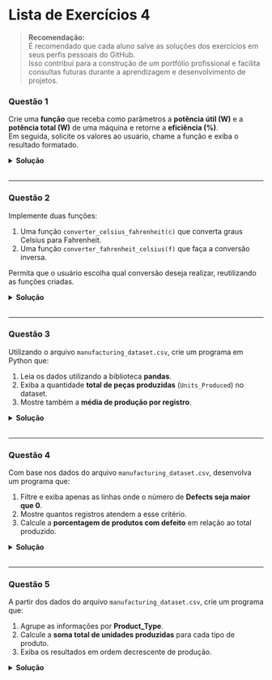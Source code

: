 # Lista de Exercícios 4

> **Recomendação:**  
É recomendado que cada aluno salve as soluções dos exercícios em seus perfis pessoais do GitHub.  
Isso contribui para a construção de um portfólio profissional e facilita consultas futuras
durante a aprendizagem e desenvolvimento de projetos.

### Questão 1
Crie uma **função** que receba como parâmetros a **potência útil (W)** e a **potência total (W)** de uma máquina e retorne a **eficiência (%)**.  
Em seguida, solicite os valores ao usuário, chame a função e exiba o resultado formatado.

<details>
<summary><strong>Solução</strong></summary>

```python
# Definição da função para calcular a eficiência
def calcular_eficiencia(potencia_util, potencia_total):
    eficiencia = (potencia_util / potencia_total) * 100
    return eficiencia

# Programa principal
potencia_util = float(input("Digite a potência útil da máquina (W): "))
potencia_total = float(input("Digite a potência total da máquina (W): "))

resultado = calcular_eficiencia(potencia_util, potencia_total)

# Exibição do resultado formatado com 2 casas decimais
print(f"A eficiência da máquina é de {resultado:.2f}%")
```
</details>

<br>  

<hr>

### Questão 2 
Implemente duas funções:
1. Uma função `converter_celsius_fahrenheit(c)` que converta graus Celsius para Fahrenheit.  
2. Uma função `converter_fahrenheit_celsius(f)` que faça a conversão inversa.  

Permita que o usuário escolha qual conversão deseja realizar, reutilizando as funções criadas.

<details>
<summary><strong>Solução</strong></summary>

```python
# Função para converter Celsius para Fahrenheit
def converter_celsius_fahrenheit(celsius):
    return (celsius * 9/5) + 32

# Função para converter Fahrenheit para Celsius
def converter_fahrenheit_celsius(fahrenheit):
    return (fahrenheit - 32) * 5/9

# Programa principal
temperatura = float(input("Digite a temperatura: "))
escala = input("Informe a escala da temperatura digitada (C para Celsius / F para Fahrenheit): ").strip().upper()

# Condicional para realizar a conversão correta
if escala == "C":
    resultado = converter_celsius_fahrenheit(temperatura)
    print(f"{temperatura:.2f}°C equivalem a {resultado:.2f}°F")
elif escala == "F":
    resultado = converter_fahrenheit_celsius(temperatura)
    print(f"{temperatura:.2f}°F equivalem a {resultado:.2f}°C")
else:
    print("Escala inválida! Por favor, utilize 'C' para Celsius ou 'F' para Fahrenheit.")
```
</details>

<br>  

<hr>

### Questão 3 
Utilizando o arquivo `manufacturing_dataset.csv`, crie um programa em Python que:
1. Leia os dados utilizando a biblioteca **pandas**.  
2. Exiba a quantidade **total de peças produzidas** (`Units_Produced`) no dataset.  
3. Mostre também a **média de produção por registro**.

<details>
<summary><strong>Solução</strong></summary>

```python
import pandas as pd

# Leitura do arquivo CSV
df = pd.read_csv("manufacturing_dataset.csv")

# Soma total de peças produzidas
total_produzidas = df["Units Produced"].sum()

# Média de produção por registro
media_producao = df["Units Produced"].mean()

# Exibição dos resultados
print(f"Total de peças produzidas: {total_produzidas}")
print(f"Média de produção por registro: {media_producao:.2f}")
```
</details>

<br>  

<hr>

### Questão 4 
Com base nos dados do arquivo `manufacturing_dataset.csv`, desenvolva um programa que:
1. Filtre e exiba apenas as linhas onde o número de **Defects seja maior que 0**.  
2. Mostre quantos registros atendem a esse critério.  
3. Calcule a **porcentagem de produtos com defeito** em relação ao total produzido.

<details>
<summary><strong>Solução</strong></summary>

```python
import pandas as pd

# Leitura do arquivo CSV
df = pd.read_csv("manufacturing_dataset.csv")

# Filtrar linhas com defeitos
produtos_com_defeito = df.query('Defects > 0')

# Contagem de registros com defeitos
qtd_com_defeito = len(produtos_com_defeito)

# Cálculo da porcentagem de produtos defeituosos
total_produzidas = df["Units Produced"].sum()
total_defeituosas = produtos_com_defeito["Defects"].sum()
porcentagem_defeitos = (total_defeituosas / total_produzidas) * 100

# Exibição dos resultados
print("Registros com defeitos encontrados:")
display(produtos_com_defeito)

print(f"\nQuantidade de registros com defeitos: {qtd_com_defeito}")
print(f"Porcentagem de produtos com defeito: {porcentagem_defeitos:.2f}%")
```
</details>

<br>  

<hr>

### Questão 5
A partir dos dados do arquivo `manufacturing_dataset.csv`, crie um programa que:
1. Agrupe as informações por **Product_Type**.  
2. Calcule a **soma total de unidades produzidas** para cada tipo de produto.  
3. Exiba os resultados em ordem decrescente de produção. 

<details>
<summary><strong>Solução</strong></summary>

```python
import pandas as pd

# Leitura do arquivo CSV
df = pd.read_csv("manufacturing_dataset.csv")

# Agrupar por tipo de produto e somar unidades
producao_por_tipo = df.groupby("Product Type")["Units Produced"].sum()

# Ordenar resultados em ordem decrescente
producao_ordenada = producao_por_tipo.sort_values(ascending=False)

# Exibir resultados
print("Produção total por tipo de produto:")
print(producao_ordenada)
```
</details>
